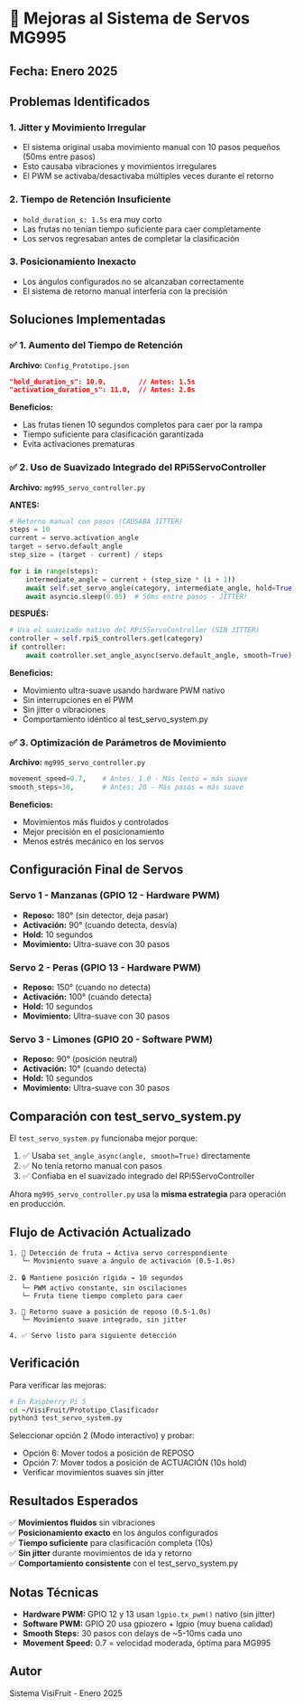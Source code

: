 # 🔧 Mejoras al Sistema de Servos MG995
## Fecha: Enero 2025

## Problemas Identificados

### 1. **Jitter y Movimiento Irregular**
- El sistema original usaba movimiento manual con 10 pasos pequeños (50ms entre pasos)
- Esto causaba vibraciones y movimientos irregulares
- El PWM se activaba/desactivaba múltiples veces durante el retorno

### 2. **Tiempo de Retención Insuficiente**
- `hold_duration_s: 1.5s` era muy corto
- Las frutas no tenían tiempo suficiente para caer completamente
- Los servos regresaban antes de completar la clasificación

### 3. **Posicionamiento Inexacto**
- Los ángulos configurados no se alcanzaban correctamente
- El sistema de retorno manual interfería con la precisión

## Soluciones Implementadas

### ✅ 1. Aumento del Tiempo de Retención
**Archivo:** `Config_Prototipo.json`

```json
"hold_duration_s": 10.0,        // Antes: 1.5s
"activation_duration_s": 11.0,  // Antes: 2.0s
```

**Beneficios:**
- Las frutas tienen 10 segundos completos para caer por la rampa
- Tiempo suficiente para clasificación garantizada
- Evita activaciones prematuras

### ✅ 2. Uso de Suavizado Integrado del RPi5ServoController
**Archivo:** `mg995_servo_controller.py`

**ANTES:**
```python
# Retorno manual con pasos (CAUSABA JITTER)
steps = 10
current = servo.activation_angle
target = servo.default_angle
step_size = (target - current) / steps

for i in range(steps):
    intermediate_angle = current + (step_size * (i + 1))
    await self.set_servo_angle(category, intermediate_angle, hold=True)
    await asyncio.sleep(0.05)  # 50ms entre pasos - JITTER!
```

**DESPUÉS:**
```python
# Usa el suavizado nativo del RPi5ServoController (SIN JITTER)
controller = self.rpi5_controllers.get(category)
if controller:
    await controller.set_angle_async(servo.default_angle, smooth=True)
```

**Beneficios:**
- Movimiento ultra-suave usando hardware PWM nativo
- Sin interrupciones en el PWM
- Sin jitter o vibraciones
- Comportamiento idéntico al test_servo_system.py

### ✅ 3. Optimización de Parámetros de Movimiento
**Archivo:** `mg995_servo_controller.py`

```python
movement_speed=0.7,    # Antes: 1.0 - Más lento = más suave
smooth_steps=30,       # Antes: 20 - Más pasos = más suave
```

**Beneficios:**
- Movimientos más fluidos y controlados
- Mejor precisión en el posicionamiento
- Menos estrés mecánico en los servos

## Configuración Final de Servos

### Servo 1 - Manzanas (GPIO 12 - Hardware PWM)
- **Reposo:** 180° (sin detector, deja pasar)
- **Activación:** 90° (cuando detecta, desvía)
- **Hold:** 10 segundos
- **Movimiento:** Ultra-suave con 30 pasos

### Servo 2 - Peras (GPIO 13 - Hardware PWM)
- **Reposo:** 150° (cuando no detecta)
- **Activación:** 100° (cuando detecta)
- **Hold:** 10 segundos
- **Movimiento:** Ultra-suave con 30 pasos

### Servo 3 - Limones (GPIO 20 - Software PWM)
- **Reposo:** 90° (posición neutral)
- **Activación:** 10° (cuando detecta)
- **Hold:** 10 segundos
- **Movimiento:** Ultra-suave con 30 pasos

## Comparación con test_servo_system.py

El `test_servo_system.py` funcionaba mejor porque:
1. ✅ Usaba `set_angle_async(angle, smooth=True)` directamente
2. ✅ No tenía retorno manual con pasos
3. ✅ Confiaba en el suavizado integrado del RPi5ServoController

Ahora `mg995_servo_controller.py` usa la **misma estrategia** para operación en producción.

## Flujo de Activación Actualizado

```
1. 🎯 Detección de fruta → Activa servo correspondiente
   └─ Movimiento suave a ángulo de activación (0.5-1.0s)
   
2. 🔒 Mantiene posición rígida → 10 segundos
   └─ PWM activo constante, sin oscilaciones
   └─ Fruta tiene tiempo completo para caer
   
3. 🔄 Retorno suave a posición de reposo (0.5-1.0s)
   └─ Movimiento suave integrado, sin jitter
   
4. ✅ Servo listo para siguiente detección
```

## Verificación

Para verificar las mejoras:

```bash
# En Raspberry Pi 5
cd ~/VisiFruit/Prototipo_Clasificador
python3 test_servo_system.py
```

Seleccionar opción 2 (Modo interactivo) y probar:
- Opción 6: Mover todos a posición de REPOSO
- Opción 7: Mover todos a posición de ACTUACIÓN (10s hold)
- Verificar movimientos suaves sin jitter

## Resultados Esperados

✅ **Movimientos fluidos** sin vibraciones  
✅ **Posicionamiento exacto** en los ángulos configurados  
✅ **Tiempo suficiente** para clasificación completa (10s)  
✅ **Sin jitter** durante movimientos de ida y retorno  
✅ **Comportamiento consistente** con el test_servo_system.py

## Notas Técnicas

- **Hardware PWM:** GPIO 12 y 13 usan `lgpio.tx_pwm()` nativo (sin jitter)
- **Software PWM:** GPIO 20 usa gpiozero + lgpio (muy buena calidad)
- **Smooth Steps:** 30 pasos con delays de ~5-10ms cada uno
- **Movement Speed:** 0.7 = velocidad moderada, óptima para MG995

## Autor

Sistema VisiFruit - Enero 2025
